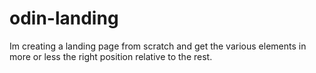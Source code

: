# odin-landing
Im creating a landing page from scratch and get the various elements in more or less the right position relative to the rest. 
